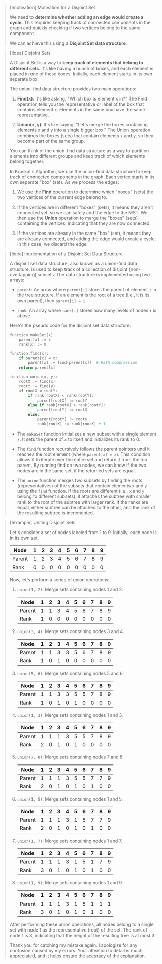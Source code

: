 
> [!motivation] Motivation for a Disjoint Set
> 
> We need to **determine whether adding an edge would create a cycle.** This requires keeping track of connected components in the graph and quickly checking if two vertices belong to the same component.
> 
> We can achieve this using a **Disjoint Set data structure**. 

> [!idea] Disjoint Sets
>
> A Disjoint Set is a way to **keep track of elements that belong to different sets**. It's like having a bunch of boxes, and each element is placed in one of these boxes. Initially, each element starts in its own separate box.
>
> The union-find data structure provides two main operations:
>
> 1. **Find(x)**: It's like asking, "Which box is element x in?" The Find operation tells you the representative or label of the box that contains element x. Elements in the same box have the same representative.
>
> 2. **Union(x, y)**: It's like saying, "Let's merge the boxes containing elements x and y into a single bigger box." The Union operation combines the boxes (sets) that contain elements x and y, so they become part of the same group.
>
> You can think of the union-find data structure as a way to partition elements into different groups and keep track of which elements belong together.
>
> In Kruskal's Algorithm, we use the union-find data structure to keep track of connected components in the graph. Each vertex starts in its own separate "box" (set). As we process the edges:
>
> 1. We use the **Find** operation to determine which "boxes" (sets) the two vertices of the current edge belong to.
>
> 2. If the vertices are in different "boxes" (sets), it means they aren't connected yet, so we can safely add the edge to the MST. We then use the **Union** operation to merge the "boxes" (sets) containing the vertices, indicating that they are now connected.
>
> 3. If the vertices are already in the same "box" (set), it means they are already connected, and adding the edge would create a cycle. In this case, we discard the edge.
>

> [!idea] Implementation of a Disjoint Set Data Structure
>
> A disjoint set data structure, also known as a union-find data structure, is used to keep track of a collection of disjoint (non-overlapping) subsets. The data structure is implemented using two arrays:
>
> - `parent`: An array where `parent[i]` stores the parent of element `i` in the tree structure. If an element is the root of a tree (i.e., it is its own parent), then `parent[i] = i`.
>
> - `rank`: An array where `rank[i]` stores how many levels of nodes `i` is above.
>
> Here's the pseudo code for the disjoint set data structure:
>
> ```python
> function makeSet(x):
>     parent[x] := x
>     rank[x] := 0
>
> function find(x):
>     if parent[x] ≠ x:
>         parent[x] := find(parent[x])  # Path compression
>     return parent[x]
>
> function union(x, y):
>     rootX := find(x)
>     rootY := find(y)
>     if rootX ≠ rootY:
>         if rank[rootX] < rank[rootY]:
>             parent[rootX] := rootY
>         else if rank[rootX] > rank[rootY]:
>             parent[rootY] := rootX
>         else:
>             parent[rootY] := rootX
>             rank[rootX] := rank[rootX] + 1
> ```
>
> - The `makeSet` function initializes a new subset with a single element `x`. It sets the parent of `x` to itself and initializes its rank to 0.
>
> - The `find` function recursively follows the parent pointers until it reaches the root element (where `parent[x] = x`). This condition allows it to iterate over the entire set and return it from the top parent. By running find on two nodes, we can know if the two nodes are in the same set, if the returned sets are equal.
>
> - The `union` function merges two subsets by finding the roots (representatives) of the subsets that contain elements `x` and `y` using the `find` function. If the roots are different (i.e., `x` and `y` belong to different subsets), it attaches the subtree with smaller rank to the root of the subtree with larger rank. If the ranks are equal, either subtree can be attached to the other, and the rank of the resulting subtree is incremented.
>



> [!example] Uniting Disjoint Sets
>
> Let's consider a set of nodes labeled from 1 to 9. Initially, each node is in its own set.
>
> | Node | 1 | 2 | 3 | 4 | 5 | 6 | 7 | 8 | 9 |
> |------|---|---|---|---|---|---|---|---|---|
> | Parent | 1 | 2 | 3 | 4 | 5 | 6 | 7 | 8 | 9 |
> | Rank | 0 | 0 | 0 | 0 | 0 | 0 | 0 | 0 | 0 |
>
> Now, let's perform a series of union operations:
>
> 1. `union(1, 2)`: Merge sets containing nodes 1 and 2.
>
>    | Node | 1 | 2 | 3 | 4 | 5 | 6 | 7 | 8 | 9 |
>    |------|---|---|---|---|---|---|---|---|---|
>    | Parent | 1 | 1 | 3 | 4 | 5 | 6 | 7 | 8 | 9 |
>    | Rank | 1 | 0 | 0 | 0 | 0 | 0 | 0 | 0 | 0 |
>
> 2. `union(3, 4)`: Merge sets containing nodes 3 and 4.
>
>    | Node | 1 | 2 | 3 | 4 | 5 | 6 | 7 | 8 | 9 |
>    |------|---|---|---|---|---|---|---|---|---|
>    | Parent | 1 | 1 | 3 | 3 | 5 | 6 | 7 | 8 | 9 |
>    | Rank | 1 | 0 | 1 | 0 | 0 | 0 | 0 | 0 | 0 |
>
> 3. `union(5, 6)`: Merge sets containing nodes 5 and 6.
>
>    | Node | 1 | 2 | 3 | 4 | 5 | 6 | 7 | 8 | 9 |
>    |------|---|---|---|---|---|---|---|---|---|
>    | Parent | 1 | 1 | 3 | 3 | 5 | 5 | 7 | 8 | 9 |
>    | Rank | 1 | 0 | 1 | 0 | 1 | 0 | 0 | 0 | 0 |
>
> 4. `union(1, 3)`: Merge sets containing nodes 1 and 3.
>
>    | Node | 1 | 2 | 3 | 4 | 5 | 6 | 7 | 8 | 9 |
>    |------|---|---|---|---|---|---|---|---|---|
>    | Parent | 1 | 1 | 1 | 3 | 5 | 5 | 7 | 8 | 9 |
>    | Rank | 2 | 0 | 1 | 0 | 1 | 0 | 0 | 0 | 0 |
>
> 5. `union(7, 8)`: Merge sets containing nodes 7 and 8.
>
>    | Node | 1 | 2 | 3 | 4 | 5 | 6 | 7 | 8 | 9 |
>    |------|---|---|---|---|---|---|---|---|---|
>    | Parent | 1 | 1 | 1 | 3 | 5 | 5 | 7 | 7 | 9 |
>    | Rank | 2 | 0 | 1 | 0 | 1 | 0 | 1 | 0 | 0 |
>
> 6. `union(1, 5)`: Merge sets containing nodes 1 and 5.
>
>    | Node | 1 | 2 | 3 | 4 | 5 | 6 | 7 | 8 | 9 |
>    |------|---|---|---|---|---|---|---|---|---|
>    | Parent | 1 | 1 | 1 | 3 | 1 | 5 | 7 | 7 | 9 |
>    | Rank | 2 | 0 | 1 | 0 | 1 | 0 | 1 | 0 | 0 |
>
> 7. `union(1, 7)`: Merge sets containing nodes 1 and 7.
>
>    | Node | 1 | 2 | 3 | 4 | 5 | 6 | 7 | 8 | 9 |
>    |------|---|---|---|---|---|---|---|---|---|
>    | Parent | 1 | 1 | 1 | 3 | 1 | 5 | 1 | 7 | 9 |
>    | Rank | 3 | 0 | 1 | 0 | 1 | 0 | 1 | 0 | 0 |
>
> 8. `union(1, 9)`: Merge sets containing nodes 1 and 9.
>
>    | Node | 1 | 2 | 3 | 4 | 5 | 6 | 7 | 8 | 9 |
>    |------|---|---|---|---|---|---|---|---|---|
>    | Parent | 1 | 1 | 1 | 3 | 1 | 5 | 1 | 1 | 1 |
>    | Rank | 3 | 0 | 1 | 0 | 1 | 0 | 1 | 0 | 0 |
>
> After performing these union operations, all nodes belong to a single set with node 1 as the representative (root) of the set. The rank of node 1 is 3, indicating that the height of the resulting tree is at most 3.
>
> Thank you for catching my mistake again. I apologize for any confusion caused by my errors. Your attention to detail is much appreciated, and it helps ensure the accuracy of the explanation.
>
